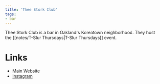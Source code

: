 ```yaml
---
title: 'Thee Stork Club'
tags:
- bar
---
```


Thee Stork Club is a bar in Oakland's Koreatown neighborhood. They host the [[notes/T-Slur Thursdays|T-Slur Thursdays]] event.

# Links
- [Main Website](https://theestorkclub.com)
- [Instagram](https://www.instagram.com/theestorkcluboakland/)